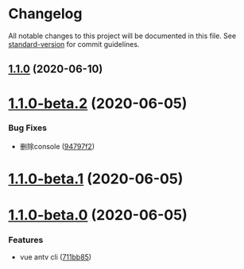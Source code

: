 # Changelog

All notable changes to this project will be documented in this file. See [standard-version](https://github.com/conventional-changelog/standard-version) for commit guidelines.

## [1.1.0](https://github.com/FearlessMa/vue-antv-cli/compare/v1.1.0-beta.2...v1.1.0) (2020-06-10)

# [1.1.0-beta.2](https://github.com/FearlessMa/vue-antv-cli/compare/v1.1.0-beta.1...v1.1.0-beta.2) (2020-06-05)


### Bug Fixes

* 删除console ([94797f2](https://github.com/FearlessMa/vue-antv-cli/commit/94797f2a509254f532c3cfc50e7c2b8d71708860))



# [1.1.0-beta.1](https://github.com/FearlessMa/vue-antv-cli/compare/v1.1.0-beta.0...v1.1.0-beta.1) (2020-06-05)



# [1.1.0-beta.0](https://github.com/FearlessMa/vue-antv-cli/compare/711bb8504478590e689d1ced009f871388b174c4...v1.1.0-beta.0) (2020-06-05)


### Features

* vue antv cli ([711bb85](https://github.com/FearlessMa/vue-antv-cli/commit/711bb8504478590e689d1ced009f871388b174c4))
